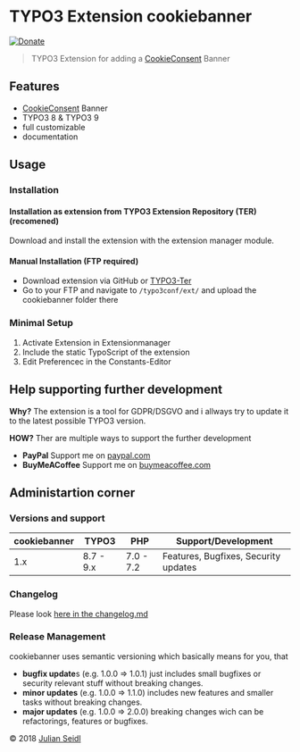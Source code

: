 # TYPO3 Extension cookiebanner
[![Donate](https://img.shields.io/badge/Donate-PayPal-green.svg)](https://www.paypal.me/jseidlAT/5.99)
> TYPO3 Extension for adding a [CookieConsent](https://cookieconsent.insites.com) Banner

## Features
- [CookieConsent](https://cookieconsent.insites.com) Banner
- TYPO3 8 & TYPO3 9
- full customizable
- documentation

## Usage
### Installation

#### Installation as extension from TYPO3 Extension Repository (TER) (recomened)
Download and install the extension with the extension manager module.

#### Manual Installation (FTP required)

- Download extension via GitHub or [TYPO3-Ter](https://extensions.typo3.org/extension/cookiebanner/)
- Go to your FTP and navigate to `/typo3conf/ext/` and upload the cookiebanner folder there
### Minimal Setup

1. Activate Extension in Extensionmanager
2. Include the static TypoScript of the extension 
3. Edit Preferencec in the Constants-Editor

## Help supporting further development

**Why?** The extension is a tool for GDPR/DSGVO and i allways try to update it to the latest possible TYPO3 version.

**HOW?** Ther are multiple ways to support the further development
- **PayPal** Support me on [paypal.com](https://www.paypal.me/jseidlAT)
- **BuyMeACoffee** Support me on [buymeacoffee.com](https://www.buymeacoffee.com/jseidl)

## Administartion corner

### Versions and support

| cookiebanner | TYPO3      | PHP       | Support/Development                  |
| ------------ | ---------- | --------- | ------------------------------------ |
| 1.x          | 8.7 - 9.x  | 7.0 - 7.2 | Features, Bugfixes, Security updates |

### Changelog

Please look [here in the changelog.md](https://github.com/Thejuse/cookiebanner/blob/master/CHANGELOG.md)

### Release Management
cookiebanner uses semantic versioning which basically means for you, that

- **bugfix update**s (e.g. 1.0.0 => 1.0.1) just includes small bugfixes or security relevant stuff without breaking changes.
- **minor updates** (e.g. 1.0.0 => 1.1.0) includes new features and smaller tasks without breaking changes.
- **major updates** (e.g. 1.0.0 => 2.0.0) breaking changes wich can be refactorings, features or bugfixes.

&copy; 2018 [Julian Seidl](https://www.jseidl.at)
